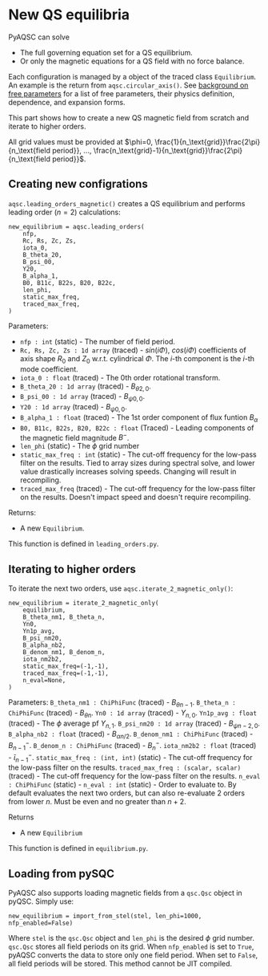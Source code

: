 # New QS equilibria

PyAQSC can solve 
- The full governing equation set for a QS equilibrium.
- Or only the magnetic equations for a QS field with no force balance. 

Each configuration is managed by a object of the traced class `Equilibrium`. An example is the return from `aqsc.circular_axis()`. See [background on free parameters](background-free-params.md) for a list of free parameters, their physics definition, dependence, and expansion forms.

This part shows how to create a new QS magnetic field from scratch and iterate to higher orders.

All grid values must be provided at $\phi=0, \frac{1}{n_\text{grid}}\frac{2\pi}{n_\text{field period}}, ..., \frac{n_\text{grid}-1}{n_\text{grid}}\frac{2\pi}{n_\text{field period}}$.

## Creating new configrations
`aqsc.leading_orders_magnetic()` creates a QS equilibrium and performs leading order ($n=2$) calculations:

    new_equilibrium = aqsc.leading_orders(
        nfp,
        Rc, Rs, Zc, Zs, 
        iota_0, 
        B_theta_20, 
        B_psi_00,
        Y20,
        B_alpha_1,
        B0, B11c, B22s, B20, B22c,
        len_phi,
        static_max_freq,
        traced_max_freq,
    )

Parameters:

- `nfp : int` (static) - The number of field period.
- `Rc, Rs, Zc, Zs : 1d array` (traced) - $sin(i\Phi)$, $cos(i\Phi)$ coefficients of axis shape $R_0$ and $Z_0$ w.r.t. cylindrical $\Phi$. The $i$-th component is the $i$-th mode coefficient.
- `iota_0 : float` (traced) - The 0th order rotational transform.
- `B_theta_20 : 1d array` (traced) - $B_{\theta 2,0}$.
- `B_psi_00 : 1d array` (traced) - $B_{\psi 0,0}$.
- `Y20 : 1d array` (traced) - $B_{\psi 0,0}$.
- `B_alpha_1 : float` (traced) - The 1st order component of flux funtion $B_\alpha$
- `B0, B11c, B22s, B20, B22c : float` (Traced) - Leading components of the magnetic field magnitude $B^-$.
- `len_phi` (static) - The $\phi$ grid number
- `static_max_freq : int` (static) - The cut-off frequency for the low-pass filter on the results. Tied to array sizes during spectral solve, and lower value drastically increases solving speeds. Changing will result in recompiling.
- `traced_max_freq` (traced) - The cut-off frequency for the low-pass filter on the results. Doesn't impact speed and doesn't require recompiling.

Returns: 
- A new `Equilibrium`.

This function is defined in `leading_orders.py`.

## Iterating to higher orders
To iterate the next two orders, use `aqsc.iterate_2_magnetic_only()`:

    new_equilibrium = iterate_2_magnetic_only(
        equilibrium,
        B_theta_nm1, B_theta_n,
        Yn0,
        Yn1p_avg,
        B_psi_nm20,
        B_alpha_nb2,
        B_denom_nm1, B_denom_n,
        iota_nm2b2,
        static_max_freq=(-1,-1),
        traced_max_freq=(-1,-1),
        n_eval=None,
    )

Parameters:
`B_theta_nm1 : ChiPhiFunc` (traced) - $B_{\theta n-1}$.
`B_theta_n : ChiPhiFunc` (traced) - $B_{\theta n}$.
`Yn0 : 1d array` (traced) - $Y_{n,0}$.
`Yn1p_avg : float` (traced) - The $\phi$ average pf $Y_{n,1}$.
`B_psi_nm20 : 1d array` (traced) - $B_{\psi n-2, 0}$.
`B_alpha_nb2 : float` (traced) - $B_{\alpha n/2}$.
`B_denom_nm1 : ChiPhiFunc` (traced) - $B^-_{n-1}$.
`B_denom_n : ChiPhiFunc` (traced) - $B^-_{n}$.
`iota_nm2b2 : float` (traced) - $\bar{\iota}^-_{n-1}$.
`static_max_freq : (int, int)` (static) - The cut-off frequency for the low-pass filter on the results.
`traced_max_freq : (scalar, scalar)` (traced) - The cut-off frequency for the low-pass filter on the results.
`n_eval : ChiPhiFunc` (static) - `n_eval : int` (static) - Order to evaluate to. By default evaluates the next two orders, but can also re-evaluate 2 orders from lower $n$. Must be even and no greater than $n+2$.

Returns
- A new `Equilibrium`
  
This function is defined in `equilibrium.py`.

## Loading from pySQC
PyAQSC also supports loading magnetic fields from a `qsc.Qsc` object in pyQSC. Simply use:

    new_equilibrium = import_from_stel(stel, len_phi=1000, nfp_enabled=False)

Where `stel` is the `qsc.Qsc` object and `len_phi` is the desired $\phi$ grid number. `qsc.Qsc` stores all field periods on its grid. When `nfp_enabled` is set to `True`, pyAQSC converts the data to store only one field period. When set to `False`, all field periods will be stored. This method cannot be JIT compiled.